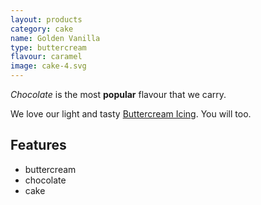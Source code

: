 ```yaml
---
layout: products
category: cake
name: Golden Vanilla
type: buttercream
flavour: caramel
image: cake-4.svg
---
```


*Chocolate* is the most **popular** flavour that we carry.

We love our light and tasty [Buttercream Icing](https://en.wikipedia.org/wiki/Buttercream). You will too.

<!-- 	# = h1 
		## = h2 
-->

## Features

- buttercream
- chocolate
- cake

<img src="{{site.baseurl}}/assets/cake-1.svg" class="icing-description" alt="">
